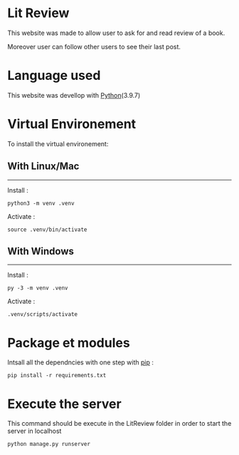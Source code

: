 # Lit Review

This website was made to allow user to ask for and read review of a book.

Moreover user can follow other users to see their last post.

# Language used

This website was devellop with [Python](https://www.python.org/)(3.9.7)

# Virtual Environement

To install the virtual environement:

## With Linux/Mac
<hr/>
Install :

    python3 -m venv .venv

Activate :

    source .venv/bin/activate

## With Windows
<hr/>

Install : 

    py -3 -m venv .venv

Activate :

    .venv/scripts/activate

# Package et modules


Intsall all the dependncies with one step with [pip](https://fr.wikipedia.org/wiki/Pip_(gestionnaire_de_paquets)) :

    pip install -r requirements.txt

# Execute the server

This command should be execute in the LitReview folder in order to start the server in localhost

    python manage.py runserver
